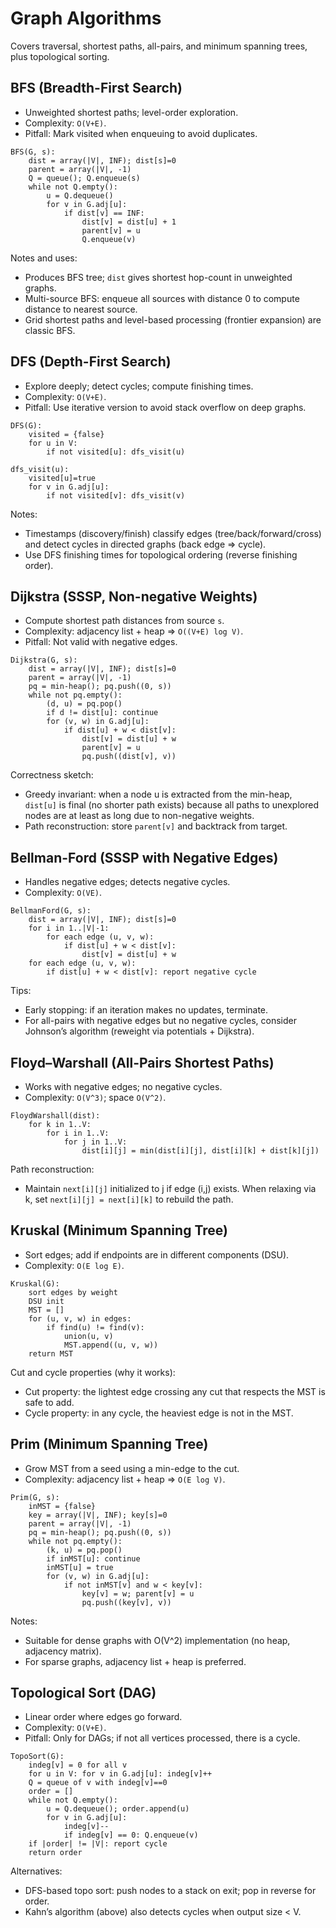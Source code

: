 # Graph Algorithms

Covers traversal, shortest paths, all-pairs, and minimum spanning trees, plus topological sorting.

## BFS (Breadth-First Search)
- Unweighted shortest paths; level-order exploration.
- Complexity: `O(V+E)`.
- Pitfall: Mark visited when enqueuing to avoid duplicates.
```pseudo
BFS(G, s):
    dist = array(|V|, INF); dist[s]=0
    parent = array(|V|, -1)
    Q = queue(); Q.enqueue(s)
    while not Q.empty():
        u = Q.dequeue()
        for v in G.adj[u]:
            if dist[v] == INF:
                dist[v] = dist[u] + 1
                parent[v] = u
                Q.enqueue(v)
```

Notes and uses:
- Produces BFS tree; `dist` gives shortest hop-count in unweighted graphs.
- Multi-source BFS: enqueue all sources with distance 0 to compute distance to nearest source.
- Grid shortest paths and level-based processing (frontier expansion) are classic BFS.

## DFS (Depth-First Search)
- Explore deeply; detect cycles; compute finishing times.
- Complexity: `O(V+E)`.
- Pitfall: Use iterative version to avoid stack overflow on deep graphs.
```pseudo
DFS(G):
    visited = {false}
    for u in V:
        if not visited[u]: dfs_visit(u)

dfs_visit(u):
    visited[u]=true
    for v in G.adj[u]:
        if not visited[v]: dfs_visit(v)
```

Notes:
- Timestamps (discovery/finish) classify edges (tree/back/forward/cross) and detect cycles in directed graphs (back edge ⇒ cycle).
- Use DFS finishing times for topological ordering (reverse finishing order).

## Dijkstra (SSSP, Non-negative Weights)
- Compute shortest path distances from source `s`.
- Complexity: adjacency list + heap ⇒ `O((V+E) log V)`.
- Pitfall: Not valid with negative edges.
```pseudo
Dijkstra(G, s):
    dist = array(|V|, INF); dist[s]=0
    parent = array(|V|, -1)
    pq = min-heap(); pq.push((0, s))
    while not pq.empty():
        (d, u) = pq.pop()
        if d != dist[u]: continue
        for (v, w) in G.adj[u]:
            if dist[u] + w < dist[v]:
                dist[v] = dist[u] + w
                parent[v] = u
                pq.push((dist[v], v))
```

Correctness sketch:
- Greedy invariant: when a node u is extracted from the min-heap, `dist[u]` is final (no shorter path exists) because all paths to unexplored nodes are at least as long due to non-negative weights.
- Path reconstruction: store `parent[v]` and backtrack from target.

## Bellman-Ford (SSSP with Negative Edges)
- Handles negative edges; detects negative cycles.
- Complexity: `O(VE)`.
```pseudo
BellmanFord(G, s):
    dist = array(|V|, INF); dist[s]=0
    for i in 1..|V|-1:
        for each edge (u, v, w):
            if dist[u] + w < dist[v]:
                dist[v] = dist[u] + w
    for each edge (u, v, w):
        if dist[u] + w < dist[v]: report negative cycle
```

Tips:
- Early stopping: if an iteration makes no updates, terminate.
- For all-pairs with negative edges but no negative cycles, consider Johnson’s algorithm (reweight via potentials + Dijkstra).

## Floyd–Warshall (All-Pairs Shortest Paths)
- Works with negative edges; no negative cycles.
- Complexity: `O(V^3)`; space `O(V^2)`.
```pseudo
FloydWarshall(dist):
    for k in 1..V:
        for i in 1..V:
            for j in 1..V:
                dist[i][j] = min(dist[i][j], dist[i][k] + dist[k][j])
```

Path reconstruction:
- Maintain `next[i][j]` initialized to j if edge (i,j) exists. When relaxing via k, set `next[i][j] = next[i][k]` to rebuild the path.

## Kruskal (Minimum Spanning Tree)
- Sort edges; add if endpoints are in different components (DSU).
- Complexity: `O(E log E)`.
```pseudo
Kruskal(G):
    sort edges by weight
    DSU init
    MST = []
    for (u, v, w) in edges:
        if find(u) != find(v):
            union(u, v)
            MST.append((u, v, w))
    return MST
```

Cut and cycle properties (why it works):
- Cut property: the lightest edge crossing any cut that respects the MST is safe to add.
- Cycle property: in any cycle, the heaviest edge is not in the MST.

## Prim (Minimum Spanning Tree)
- Grow MST from a seed using a min-edge to the cut.
- Complexity: adjacency list + heap ⇒ `O(E log V)`.
```pseudo
Prim(G, s):
    inMST = {false}
    key = array(|V|, INF); key[s]=0
    parent = array(|V|, -1)
    pq = min-heap(); pq.push((0, s))
    while not pq.empty():
        (k, u) = pq.pop()
        if inMST[u]: continue
        inMST[u] = true
        for (v, w) in G.adj[u]:
            if not inMST[v] and w < key[v]:
                key[v] = w; parent[v] = u
                pq.push((key[v], v))
```

Notes:
- Suitable for dense graphs with O(V^2) implementation (no heap, adjacency matrix).
- For sparse graphs, adjacency list + heap is preferred.

## Topological Sort (DAG)
- Linear order where edges go forward.
- Complexity: `O(V+E)`.
- Pitfall: Only for DAGs; if not all vertices processed, there is a cycle.
```pseudo
TopoSort(G):
    indeg[v] = 0 for all v
    for u in V: for v in G.adj[u]: indeg[v]++
    Q = queue of v with indeg[v]==0
    order = []
    while not Q.empty():
        u = Q.dequeue(); order.append(u)
        for v in G.adj[u]:
            indeg[v]--
            if indeg[v] == 0: Q.enqueue(v)
    if |order| != |V|: report cycle
    return order
```

Alternatives:
- DFS-based topo sort: push nodes to a stack on exit; pop in reverse for order.
- Kahn’s algorithm (above) also detects cycles when output size < V.
